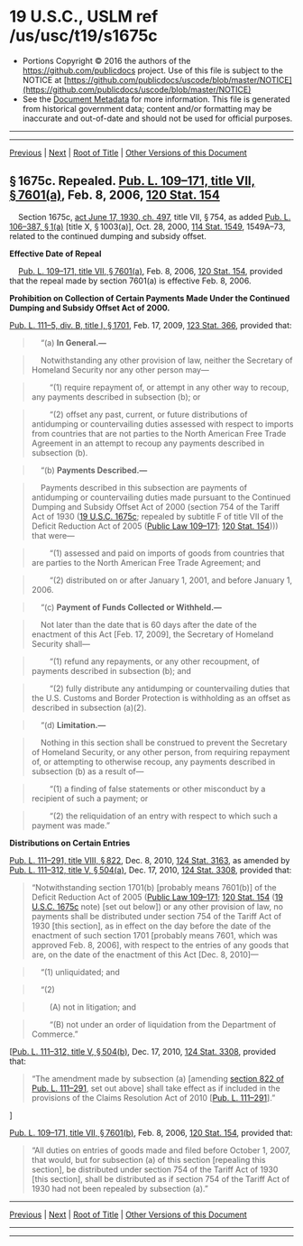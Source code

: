 ---
---

# 19 U.S.C., USLM ref /us/usc/t19/s1675c

* Portions Copyright © 2016 the authors of the https://github.com/publicdocs project.
  Use of this file is subject to the NOTICE at [https://github.com/publicdocs/uscode/blob/master/NOTICE](https://github.com/publicdocs/uscode/blob/master/NOTICE)
* See the [Document Metadata](././../../../../../../..//README.md) for more information.
  This file is generated from historical government data; content and/or formatting may be inaccurate and out-of-date and should not be used for official purposes.

----------
----------

[Previous](./../../../../../../..//us/usc/t19/ch4/stIV/ptIII/spta/m__us_usc_t19_s1675b.md) | [Next](./../../../../../../..//us/usc/t19/ch4/stIV/ptIII/sptb/m__us_usc_t19_ch4_stIV_ptIII_sptb.md) | [Root of Title](./../../../../../../../) | [Other Versions of this Document](https://publicdocs.github.io/go/links?ns=uslm&ref=%2Fus%2Fusc%2Ft19%2Fs1675c)

## § 1675c. Repealed. [Pub. L. 109–171, title VII, § 7601(a)][/us/pl/109/171/s7601/a], Feb. 8, 2006, [120 Stat. 154][/us/stat/120/154]

    Section 1675c, [act June 17, 1930, ch. 497][/us/act/1930-06-17/ch497], title VII, § 754, as added [Pub. L. 106–387, § 1(a)][/us/pl/106/387/s1/a] \[title X, § 1003(a)\], Oct. 28, 2000, [114 Stat. 1549][/us/stat/114/1549], 1549A–73, related to the continued dumping and subsidy offset.

 __Effective Date of Repeal__ 

    [Pub. L. 109–171, title VII, § 7601(a)][/us/pl/109/171/s7601/a], Feb. 8, 2006, [120 Stat. 154][/us/stat/120/154], provided that the repeal made by section 7601(a) is effective Feb. 8, 2006.

 __Prohibition on Collection of Certain Payments Made Under the Continued Dumping and Subsidy Offset Act of 2000.__ 

[Pub. L. 111–5, div. B, title I, § 1701][/us/pl/111/5/s1701], Feb. 17, 2009, [123 Stat. 366][/us/stat/123/366], provided that:

>     “(a) __In General.—__ 

>     Notwithstanding any other provision of law, neither the Secretary of Homeland Security nor any other person may—

>         “(1) require repayment of, or attempt in any other way to recoup, any payments described in subsection (b); or

>         “(2) offset any past, current, or future distributions of antidumping or countervailing duties assessed with respect to imports from countries that are not parties to the North American Free Trade Agreement in an attempt to recoup any payments described in subsection (b).

>     “(b) __Payments Described.—__ 

>     Payments described in this subsection are payments of antidumping or countervailing duties made pursuant to the Continued Dumping and Subsidy Offset Act of 2000 (section 754 of the Tariff Act of 1930 ([19 U.S.C. 1675c][/us/usc/t19/s1675c]; repealed by subtitle F of title VII of the Deficit Reduction Act of 2005 ([Public Law 109–171][/us/pl/109/171]; [120 Stat. 154][/us/stat/120/154]))) that were—

>         “(1) assessed and paid on imports of goods from countries that are parties to the North American Free Trade Agreement; and

>         “(2) distributed on or after January 1, 2001, and before January 1, 2006.

>     “(c) __Payment of Funds Collected or Withheld.—__ 

>     Not later than the date that is 60 days after the date of the enactment of this Act \[Feb. 17, 2009\], the Secretary of Homeland Security shall—

>         “(1) refund any repayments, or any other recoupment, of payments described in subsection (b); and

>         “(2) fully distribute any antidumping or countervailing duties that the U.S. Customs and Border Protection is withholding as an offset as described in subsection (a)(2).

>     “(d) __Limitation.—__ 

>     Nothing in this section shall be construed to prevent the Secretary of Homeland Security, or any other person, from requiring repayment of, or attempting to otherwise recoup, any payments described in subsection (b) as a result of—

>         “(1) a finding of false statements or other misconduct by a recipient of such a payment; or

>         “(2) the reliquidation of an entry with respect to which such a payment was made.”

 __Distributions on Certain Entries__ 

[Pub. L. 111–291, title VIII, § 822][/us/pl/111/291/s822], Dec. 8, 2010, [124 Stat. 3163][/us/stat/124/3163], as amended by [Pub. L. 111–312, title V, § 504(a)][/us/pl/111/312/s504/a], Dec. 17, 2010, [124 Stat. 3308][/us/stat/124/3308], provided that: 

> “Notwithstanding section 1701(b) \[probably means 7601(b)\] of the Deficit Reduction Act of 2005 ([Public Law 109–171][/us/pl/109/171]; [120 Stat. 154][/us/stat/120/154] ([19 U.S.C. 1675c][/us/usc/t19/s1675c] note) \[set out below\]) or any other provision of law, no payments shall be distributed under section 754 of the Tariff Act of 1930 \[this section\], as in effect on the day before the date of the enactment of such section 1701 \[probably means 7601, which was approved Feb. 8, 2006\], with respect to the entries of any goods that are, on the date of the enactment of this Act \[Dec. 8, 2010\]—

>     “(1) unliquidated; and

>     “(2)

>         (A) not in litigation; and

>         “(B) not under an order of liquidation from the Department of Commerce.”

\[[Pub. L. 111–312, title V, § 504(b)][/us/pl/111/312/s504/b], Dec. 17, 2010, [124 Stat. 3308][/us/stat/124/3308], provided that: 

> “The amendment made by subsection (a) \[amending [section 822 of Pub. L. 111–291][/us/pl/111/291/s822], set out above\] shall take effect as if included in the provisions of the Claims Resolution Act of 2010 \[[Pub. L. 111–291][/us/pl/111/291]\].”

\]

[Pub. L. 109–171, title VII, § 7601(b)][/us/pl/109/171/s7601/b], Feb. 8, 2006, [120 Stat. 154][/us/stat/120/154], provided that: 

> “All duties on entries of goods made and filed before October 1, 2007, that would, but for subsection (a) of this section \[repealing this section\], be distributed under section 754 of the Tariff Act of 1930 \[this section\], shall be distributed as if section 754 of the Tariff Act of 1930 had not been repealed by subsection (a).”

----------

[Previous](./../../../../../../..//us/usc/t19/ch4/stIV/ptIII/spta/m__us_usc_t19_s1675b.md) | [Next](./../../../../../../..//us/usc/t19/ch4/stIV/ptIII/sptb/m__us_usc_t19_ch4_stIV_ptIII_sptb.md) | [Root of Title](./../../../../../../../) | [Other Versions of this Document](https://publicdocs.github.io/go/links?ns=uslm&ref=%2Fus%2Fusc%2Ft19%2Fs1675c)

----------
----------

[/us/pl/109/171/s7601/a]: https://publicdocs.github.io/go/links?ns=uslm&ref=%2Fus%2Fpl%2F109%2F171%2Fs7601%2Fa
[/us/stat/120/154]: https://publicdocs.github.io/go/links?ns=uslm&ref=%2Fus%2Fstat%2F120%2F154
[/us/act/1930-06-17/ch497]: https://publicdocs.github.io/go/links?ns=uslm&ref=%2Fus%2Fact%2F1930-06-17%2Fch497
[/us/pl/106/387/s1/a]: https://publicdocs.github.io/go/links?ns=uslm&ref=%2Fus%2Fpl%2F106%2F387%2Fs1%2Fa
[/us/stat/114/1549]: https://publicdocs.github.io/go/links?ns=uslm&ref=%2Fus%2Fstat%2F114%2F1549
[/us/pl/109/171/s7601/a]: https://publicdocs.github.io/go/links?ns=uslm&ref=%2Fus%2Fpl%2F109%2F171%2Fs7601%2Fa
[/us/stat/120/154]: https://publicdocs.github.io/go/links?ns=uslm&ref=%2Fus%2Fstat%2F120%2F154
[/us/pl/111/5/s1701]: https://publicdocs.github.io/go/links?ns=uslm&ref=%2Fus%2Fpl%2F111%2F5%2Fs1701
[/us/stat/123/366]: https://publicdocs.github.io/go/links?ns=uslm&ref=%2Fus%2Fstat%2F123%2F366
[/us/usc/t19/s1675c]: https://publicdocs.github.io/go/links?ns=uslm&ref=%2Fus%2Fusc%2Ft19%2Fs1675c
[/us/pl/109/171]: https://publicdocs.github.io/go/links?ns=uslm&ref=%2Fus%2Fpl%2F109%2F171
[/us/stat/120/154]: https://publicdocs.github.io/go/links?ns=uslm&ref=%2Fus%2Fstat%2F120%2F154
[/us/pl/111/291/s822]: https://publicdocs.github.io/go/links?ns=uslm&ref=%2Fus%2Fpl%2F111%2F291%2Fs822
[/us/stat/124/3163]: https://publicdocs.github.io/go/links?ns=uslm&ref=%2Fus%2Fstat%2F124%2F3163
[/us/pl/111/312/s504/a]: https://publicdocs.github.io/go/links?ns=uslm&ref=%2Fus%2Fpl%2F111%2F312%2Fs504%2Fa
[/us/stat/124/3308]: https://publicdocs.github.io/go/links?ns=uslm&ref=%2Fus%2Fstat%2F124%2F3308
[/us/pl/109/171]: https://publicdocs.github.io/go/links?ns=uslm&ref=%2Fus%2Fpl%2F109%2F171
[/us/stat/120/154]: https://publicdocs.github.io/go/links?ns=uslm&ref=%2Fus%2Fstat%2F120%2F154
[/us/usc/t19/s1675c]: https://publicdocs.github.io/go/links?ns=uslm&ref=%2Fus%2Fusc%2Ft19%2Fs1675c
[/us/pl/111/312/s504/b]: https://publicdocs.github.io/go/links?ns=uslm&ref=%2Fus%2Fpl%2F111%2F312%2Fs504%2Fb
[/us/stat/124/3308]: https://publicdocs.github.io/go/links?ns=uslm&ref=%2Fus%2Fstat%2F124%2F3308
[/us/pl/111/291/s822]: https://publicdocs.github.io/go/links?ns=uslm&ref=%2Fus%2Fpl%2F111%2F291%2Fs822
[/us/pl/111/291]: https://publicdocs.github.io/go/links?ns=uslm&ref=%2Fus%2Fpl%2F111%2F291
[/us/pl/109/171/s7601/b]: https://publicdocs.github.io/go/links?ns=uslm&ref=%2Fus%2Fpl%2F109%2F171%2Fs7601%2Fb
[/us/stat/120/154]: https://publicdocs.github.io/go/links?ns=uslm&ref=%2Fus%2Fstat%2F120%2F154


